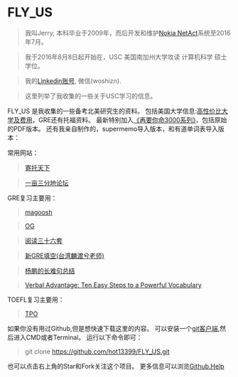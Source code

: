 # FLY_US

 > 我叫Jerry, 本科毕业于2009年，而后开发和维护[Nokia NetAct](http://networks.nokia.com/portfolio/solutions/netact)系统至2016年7月。
 
 > 我于2016年8月8日起开始在，USC 美国南加州大学攻读 计算机科学 硕士学位。
 
 > 我的[Linkedin账号](https://www.linkedin.com/in/hot13399), 微信(woshizn).
 
 > 这里列举了我收集的一些关于USC学习的信息。
 
FLY_US 是我收集的一些备考北美研究生的资料。
包括美国大学信息:[高性价比大学及费用]，GRE还有托福资料。
最新特别加入[《再要你命3000系列》]，包括原始的PDF版本。
还有我亲自制作的，supermemo导入版本，和有道单词表导入版本：


常用网站：
  
  > [寄托天下]
  
  > [一亩三分地论坛]

GRE复习主要用：
  
  > [magoosh]
  
  > [OG]
  
  > [阅读三十六套]
  
  > [新GRE填空(台湾麟渡兮老师)]
  
  > [杨鹏的长难句总结]
  
  > [Verbal Advantage: Ten Easy Steps to a Powerful Vocabulary]

TOEFL复习主要用：
  > [TPO]

  
如果你没有用过Github,但是想快速下载这里的内容。
可以安装一个[git客户端],然后进入CMD或者Terminal。
运行以下命令即可：
 > git clone https://github.com/hot13399/FLY_US.git
  
也可以点击右上角的Star和Fork关注这个项目。
更多信息可以浏览[Github.Help]

[一亩三分地论坛]: http://www.1point3acres.com/
[寄托天下]: http://bbs.gter.net/
[高性价比大学及费用]: https://github.com/hot13399/FLY_US/blob/master/%E7%BE%8E%E5%9B%BD%E5%A4%A7%E5%AD%A6%E4%BF%A1%E6%81%AF/%E5%8C%97%E7%BE%8E%E6%80%A7%E4%BB%B7%E6%AF%94%E5%A4%A7%E5%AD%A6%E5%AD%A6%E8%B4%B9.md
[git客户端]: http://git-scm.com/downloads
[Github.Help]: https://help.github.com/articles/set-up-git/
[OG]: http://store.ets.org/store/ets/en_US/pd/ThemeID.12805600/productID.253480200
[magoosh]: http://magoosh.com/
[TPO]: http://bbs.zhan.com/forum-41-1.html
[《再要你命3000系列》]: https://github.com/hot13399/FLY_US/tree/master/GRE/%E8%AF%8D%E6%B1%87/%E8%A6%81%E4%BD%A0%E5%91%BD%E4%B8%89%E5%8D%83%E7%B3%BB%E5%88%97
[阅读三十六套]: https://github.com/hot13399/FLY_US/tree/master/GRE/%E9%98%85%E8%AF%BB/%E9%99%88%E8%99%8E%E5%B9%B3%E9%98%85%E8%AF%BB36%E5%A5%97
[新GRE填空(台湾麟渡兮老师)]: https://github.com/hot13399/FLY_US/blob/master/GRE/%E5%A1%AB%E7%A9%BA/%E6%96%B0GRE%E5%A1%AB%E7%A9%BA(%E5%8F%B0%E6%B9%BE%E9%BA%9F%E6%B8%A1%E5%85%AE%E8%80%81%E5%B8%88).pdf
[杨鹏的长难句总结]: https://github.com/hot13399/FLY_US/blob/master/GRE/%E9%98%85%E8%AF%BB/%E6%9D%A8%E9%B9%8F%E7%9A%84%E9%95%BF%E9%9A%BE%E5%8F%A5%E6%80%BB%E7%BB%93.pdf
[Verbal Advantage: Ten Easy Steps to a Powerful Vocabulary]: http://www.amazon.cn/Verbal-Advantage-Ten-Easy-Steps-to-a-Powerful-Vocabulary-Elster-Charles-Harrington/dp/0375709320/ref=cm_cr_pr_bdcrb_top?ie=UTF8
